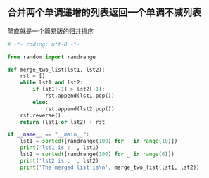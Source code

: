 ## 合并两个单调递增的列表返回一个单调不减列表

简直就是一个简易版的[归并排序](https://github.com/lambdaplus/python/tree/master/Algorithm/sort/merge)

```python
# -*- coding: utf-8 -*-

from random import randrange

def merge_two_list(lst1, lst2):
    rst = []
    while lst1 and lst2:
        if lst1[-1] > lst2[-1]:
            rst.append(lst1.pop())
        else:
            rst.append(lst2.pop())
    rst.reverse()        
    return (lst1 or lst2) + rst

if __name__ == "__main__":
    lst1 = sorted([randrange(100) for _ in range(10)])
    print('lst1 is : ', lst1)
    lst2 = sorted([randrange(100) for _ in range(6)])
    print('lst2 is : ', lst2)
    print('The merged list is\n', merge_two_list(lst1, lst2))
```
